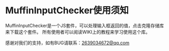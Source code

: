 # MuffinInputChecker使用须知
MuffinInputChecker是一个JS套件，可以处理输入框返回的值，点击克隆存储库来下载这个套件。
所有使用者可以阅读WIKI上的教程来学习使用这个库。

感谢对我们的支持，如有BUG请联系：2639034672@qq.com
